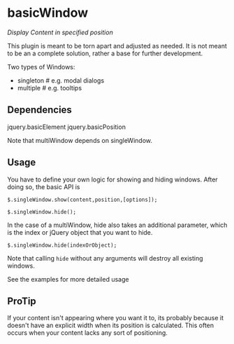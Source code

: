 # basicWindow

*Display Content in specified position* 

This plugin is meant to be torn apart and adjusted as needed. It is not meant to
be an a complete solution, rather a base for further development.

Two types of Windows:

* singleton # e.g. modal dialogs
* multiple  # e.g. tooltips

## Dependencies

jquery.basicElement
jquery.basicPosition

Note that multiWindow depends on singleWindow.

## Usage

You have to define your own logic for showing and hiding
windows. After doing so, the basic API is

    $.singleWindow.show(content,position,[options]);

    $.singleWindow.hide();

In the case of a multiWindow, hide also takes an additional
parameter, which is the index or jQuery object that you want to 
hide.

    $.singleWindow.hide(indexOrObject);

Note that calling `hide` without any arguments will destroy all existing windows.

See the examples for more detailed usage

## ProTip

If your content isn't appearing where you want it to, its probably because it
doesn't have an explicit width when its position is calculated. This often
occurs when your content lacks any sort of positioning.
